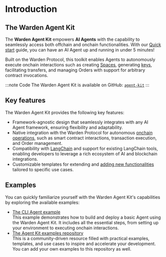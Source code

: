 ﻿---
sidebar_position: 1
---

# Introduction

## The Warden Agent Kit

The **Warden Agent Kit** empowers **AI Agents** with the capability to seamlessly access both offchain and onchain functionalities. With our [Quick start](quick-start) guide, you can have an AI Agent up and running in under 5 minutes!

Built on the Warden Protocol, this toolkit enables Agents to autonomously execute onchain interactions such as creating [Spaces](/learn/glossary#space), generating [keys](/learn/glossary#key), facilitating transfers, and managing Orders with support for arbitrary contract invocations.

:::note Code
The Warden Agent Kit is available on GitHub: [`agent-kit`](https://github.com/warden-protocol/agent-kit)
:::

## Key features

The Warden Agent Kit provides the following key features:

- Framework-agnostic design that seamlessly integrates with any AI Agent framework, ensuring flexibility and adaptability.
- Native integration with the Warden Protocol for autonomous [onchain operations](agent-actions), such as smart contract interactions, transaction execution, and Order management.
- Compatibility with [LangChain](add-agent-capabilities#langchain-tools) and support for existing LangChain tools, enabling developers to leverage a rich ecosystem of AI and blockchain integrations.
- Customizable templates for extending and [adding new functionalities](add-agent-capabilities#custom-tools) tailored to specific use cases.

## Examples

You can quickly familiarize yourself with the Warden Agent Kit's capabilities by exploring the available examples:

- [The CLI Agent example](/build-an-agent/warden-agent-kit/cli-agent-example)  
  This example demonstrates how to build and deploy a basic Agent using the Warden Agent Kit. It includes all the essential steps, from setting up your environment to executing onchain interactions.
- [The Agent Kit examples repository](https://github.com/warden-protocol/agent-kit-examples)  
  This is a community-driven resource filled with practical examples, templates, and use cases to inspire and accelerate your development. You can add your own examples to this repository as well.
